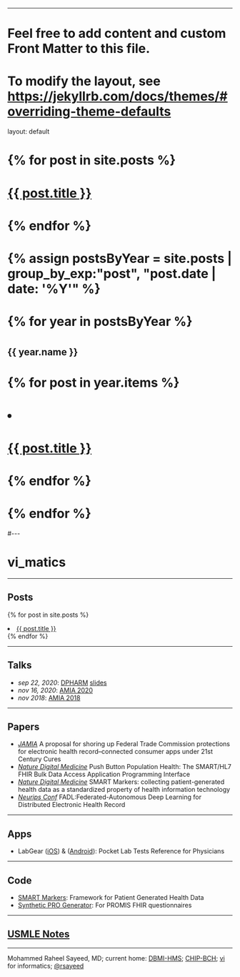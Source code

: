 ---
# Feel free to add content and custom Front Matter to this file.
# To modify the layout, see https://jekyllrb.com/docs/themes/#overriding-theme-defaults
layout: default
# {% for post in site.posts  %}
# <a href="{{ post.url }}">{{ post.title }}</a>
# {% endfor %}
# {% assign postsByYear = site.posts | group_by_exp:"post", "post.date | date: '%Y'" %}
# {% for year in postsByYear %}
# <h2 id="{{ year.name }}">{{ year.name }}</h2>
# <ul aria-label="posts from {{ year.name }}">
#   {% for post in year.items %}
#   <li>
#     <a href="{{ post.url }}">{{ post.title }}</a>
#   </li>
#   {% endfor %}
# </ul>
# {% endfor %}

#---

# vi_matics 

--------------------

## Posts

{% for post in site.posts  %}
<li><a href="{{ post.url }}">{{ post.title }}</a></li>
{% endfor %}

----------------------

## Talks


- _sep 22, 2020_: [DPHARM](https://theconferenceforum.org/conferences/disruptive-innovations-us/2020-speaking-faculty/raheel-sayeed) [slides](https://docs.google.com/presentation/d/1tI-p5yNvynPx5xqF8NKXJOPPoUrye54bUnAqnw-4V3Q/edit?usp=sharing)
- _nov 16, 2020_: [AMIA 2020](https://www.amia.org/amia2020/systems-demonstrations)
- _nov 2018_: [AMIA 2018](https://knowledge.amia.org/67852-amia-1.4259402/t008-1.4262115/t008-1.4262116/2976057-1.4262126/2975528-1.4262123?qr=1)

-------------

## Papers

- _[JAMIA](https://academic.oup.com/jamia/advance-article/doi/10.1093/jamia/ocaa227/6031254)_ A proposal for shoring up Federal Trade Commission protections for electronic health record–connected consumer apps under 21st Century Cures
- _[Nature Digital Medicine](https://www.nature.com/articles/s41746-020-00358-4)_ Push Button Population Health: The SMART/HL7 FHIR Bulk Data Access Application Programming Interface
- _[Nature Digital Medicine](https://www.nature.com/articles/s41746-020-0218-6)_ SMART Markers: collecting patient-generated health data as a standardized property of health information technology
- _[Neurips Conf](https://arxiv.org/abs/1811.11400)_ FADL:Federated-Autonomous Deep Learning for Distributed Electronic Health Record

----------------------------------------------------------------------
## Apps

- LabGear ([iOS][ios-labgear]) & ([Android][android-labgear]): Pocket Lab Tests Reference for Physicians

-------------


## Code

- [SMART Markers](https://github.com/smartmarkers): Framework for Patient Generated Health Data
- [Synthetic PRO Generator](https://github.com/raheelsayeed/synthetic-pros): For PROMIS FHIR questionnaires


[ios-labgear]: https://apps.apple.com/us/app/labgear-medical-lab-tests/id350942163
[android-labgear]: https://play.google.com/store/apps/details?id=com.smartddx.labgearessentials&hl=en_US

--------------------

## [USMLE Notes](https://vimatics.com/usmle/)


--------------------

Mohammed Raheel Sayeed, MD; current home:  [DBMI-HMS](https://dbmi.hms.harvard.edu); [CHIP-BCH](https:/chip.org); [vi](https://vim.org) for informatics;
<a href="https://twitter.com/rsayeed">@rsayeed</a>

